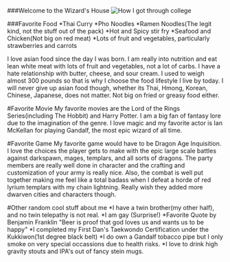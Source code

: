 ###Welcome to the Wizard's House
![How I got through college](https://cloud.githubusercontent.com/assets/8977392/5950658/2cb8ced4-a72b-11e4-9072-55d0fb4a919d.jpg)

###Favorite Food
*Thai Curry
*Pho Noodles 
*Ramen Noodles(The legit kind, not the stuff out of the pack)
*Hot and Spicy stir fry 
*Seafood and Chicken(Not big on red meat)
*Lots of fruit and vegetables, particularly strawberries and carrots


I love asian food since the day I was born. I am really into nutrition and eat lean white meat with lots of fruit and vegetables, not a lot of carbs. I have a hate relationship with butter, cheese, and sour cream. I used to weigh almost 300 pounds so that is why I choose the food lifestyle I live by today. I will never give up asian food though, whether its Thai, Hmong, Korean, Chinese, Japanese, does not matter. Not big on fried or greasy food either. 

#Favorite Movie
My favorite movies are the Lord of the Rings Series(including The Hobbit) and Harry Potter. I am a big fan of fantasy lore due to the imagination of the genre. I love magic and my favorite actor is Ian McKellan for playing Gandalf, the most epic wizard of all time. 

#Favorite Game
My favorite game would have to be Dragon Age Inquisition. I love the choices the player gets to make with the epic large scale battles against darkspawn, mages, templars, and all sorts of dragons. The party members are really well done in character and the crafting and customization of your army is really nice. Also, the combat is well put together making me feel like a total badass when I defeat a horde of red lyrium templars with my chain lightning. Really wish they added more dwarven cities and characters though. 


#Other random cool stuff about me
*I have a twin brother(my other half), and no twin telepathy is not real.
*I am gay (Surprise!)
*Favorite Quote by Benjamin Franklin "Beer is proof that god loves us and wants us to be happy"
*I completed my First Dan's Taekwondo Certification under the Kukkiwon(1st degree black belt)
*I do own a Gandalf tobacco pipe but I only smoke on very special occassions due to health risks. 
*I love to drink high gravity stouts and IPA's out of fancy stein mugs.


